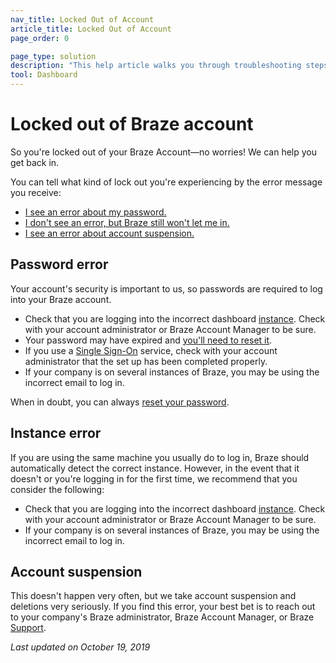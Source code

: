 ```yaml
---
nav_title: Locked Out of Account
article_title: Locked Out of Account
page_order: 0

page_type: solution
description: "This help article walks you through troubleshooting steps if you've been locked out of your Braze account."
tool: Dashboard
---
```


# Locked out of Braze account

So you're locked out of your Braze Account—no worries! We can help you get back in.	

You can tell what kind of lock out you're experiencing by the error message you receive:	

- [I see an error about my password.](#password-error)	
- [I don't see an error, but Braze still won't let me in.](#instance-error)	
- [I see an error about account suspension.](#account-suspension)	

## Password error
Your account's security is important to us, so passwords are required to log into your Braze account.	

- Check that you are logging into the incorrect dashboard [instance][1]. Check with your account administrator or Braze Account Manager to be sure.	
- Your password may have expired and [you'll need to reset it][2].	
- If you use a [Single Sign-On][3] service, check with your account administrator that the set up has been completed properly.	
- If your company is on several instances of Braze, you may be using the incorrect email to log in.  	

When in doubt, you can always [reset your password][2].	

## Instance error

If you are using the same machine you usually do to log in, Braze should automatically detect the correct instance. However, in the event that it doesn't or you're logging in for the first time, we recommend that you consider the following:	

- Check that you are logging into the incorrect dashboard [instance][1]. Check with your account administrator or Braze Account Manager to be sure.
- If your company is on several instances of Braze, you may be using the incorrect email to log in.	


## Account suspension

This doesn't happen very often, but we take account suspension and deletions very seriously. If you find this error, your best bet is to reach out to your company's Braze administrator, Braze Account Manager, or Braze [Support][support].	

_Last updated on October 19, 2019_

[support]: {{site.baseurl}}/support_contact/	
[1]: {{site.baseurl}}/user_guide/administrative/access_braze/braze_instances/#braze-instances
[2]: {{site.baseurl}}/user_guide/administrative/logging_in_and_security/resetting_your_password/	
[3]: {{site.baseurl}}/user_guide/administrative/logging_in_and_security/single_sign_on/	
